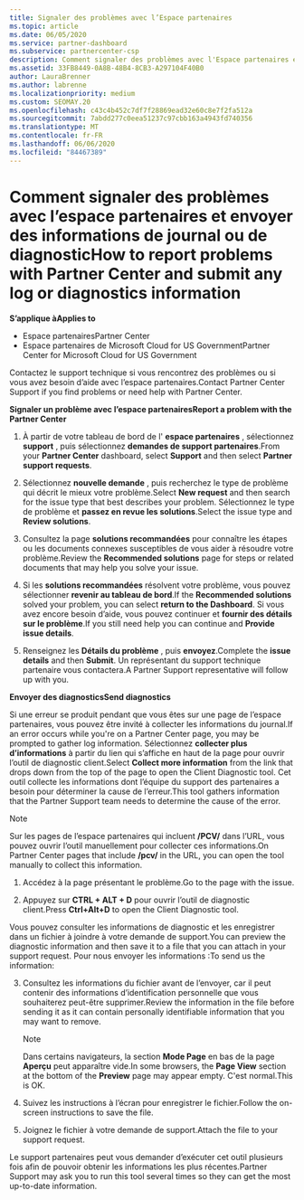 ```yaml
---
title: Signaler des problèmes avec l’Espace partenaires
ms.topic: article
ms.date: 06/05/2020
ms.service: partner-dashboard
ms.subservice: partnercenter-csp
description: Comment signaler des problèmes avec l'Espace partenaires et collecter des informations de diagnostic pour notre équipe de Support.
ms.assetid: 33FB8449-0A8B-48B4-8CB3-A297104F40B0
author: LauraBrenner
ms.author: labrenne
ms.localizationpriority: medium
ms.custom: SEOMAY.20
ms.openlocfilehash: c43c4b452c7df7f28869ead32e60c8e7f2fa512a
ms.sourcegitcommit: 7abdd277c0eea51237c97cbb163a4943fd740356
ms.translationtype: MT
ms.contentlocale: fr-FR
ms.lasthandoff: 06/06/2020
ms.locfileid: "84467389"
---
```

# <a name="how-to-report-problems-with-partner-center-and-submit-any-log-or-diagnostics-information"></a><span data-ttu-id="d7ff6-103">Comment signaler des problèmes avec l’espace partenaires et envoyer des informations de journal ou de diagnostic</span><span class="sxs-lookup"><span data-stu-id="d7ff6-103">How to report problems with Partner Center and submit any log or diagnostics information</span></span>

<span data-ttu-id="d7ff6-104">**S’applique à**</span><span class="sxs-lookup"><span data-stu-id="d7ff6-104">**Applies to**</span></span>

- <span data-ttu-id="d7ff6-105">Espace partenaires</span><span class="sxs-lookup"><span data-stu-id="d7ff6-105">Partner Center</span></span>
- <span data-ttu-id="d7ff6-106">Espace partenaires de Microsoft Cloud for US Government</span><span class="sxs-lookup"><span data-stu-id="d7ff6-106">Partner Center for Microsoft Cloud for US Government</span></span>

<span data-ttu-id="d7ff6-107">Contactez le support technique si vous rencontrez des problèmes ou si vous avez besoin d’aide avec l’espace partenaires.</span><span class="sxs-lookup"><span data-stu-id="d7ff6-107">Contact Partner Center Support if you find problems or need help with Partner Center.</span></span>

<span data-ttu-id="d7ff6-108">**Signaler un problème avec l’espace partenaires**</span><span class="sxs-lookup"><span data-stu-id="d7ff6-108">**Report a problem with the Partner Center**</span></span>

1. <span data-ttu-id="d7ff6-109">À partir de votre tableau de bord de l' **espace partenaires** , sélectionnez **support** , puis sélectionnez **demandes de support partenaires**.</span><span class="sxs-lookup"><span data-stu-id="d7ff6-109">From your **Partner Center** dashboard, select **Support** and then select **Partner support requests**.</span></span>

2. <span data-ttu-id="d7ff6-110">Sélectionnez **nouvelle demande** , puis recherchez le type de problème qui décrit le mieux votre problème.</span><span class="sxs-lookup"><span data-stu-id="d7ff6-110">Select **New request** and then search for the issue type that best describes your problem.</span></span> <span data-ttu-id="d7ff6-111">Sélectionnez le type de problème et **passez en revue les solutions**.</span><span class="sxs-lookup"><span data-stu-id="d7ff6-111">Select the issue type and **Review solutions**.</span></span>

3. <span data-ttu-id="d7ff6-112">Consultez la page **solutions recommandées** pour connaître les étapes ou les documents connexes susceptibles de vous aider à résoudre votre problème.</span><span class="sxs-lookup"><span data-stu-id="d7ff6-112">Review the **Recommended solutions** page for steps or related documents that may help you solve your issue.</span></span>

4. <span data-ttu-id="d7ff6-113">Si les **solutions recommandées** résolvent votre problème, vous pouvez sélectionner **revenir au tableau de bord**.</span><span class="sxs-lookup"><span data-stu-id="d7ff6-113">If the **Recommended solutions** solved your problem, you can select **return to the Dashboard**.</span></span> <span data-ttu-id="d7ff6-114">Si vous avez encore besoin d’aide, vous pouvez continuer et **fournir des détails sur le problème**.</span><span class="sxs-lookup"><span data-stu-id="d7ff6-114">If you still need help you can continue and **Provide issue details**.</span></span>

5. <span data-ttu-id="d7ff6-115">Renseignez les **Détails du problème** , puis **envoyez**.</span><span class="sxs-lookup"><span data-stu-id="d7ff6-115">Complete the **issue details** and then **Submit**.</span></span> <span data-ttu-id="d7ff6-116">Un représentant du support technique partenaire vous contactera.</span><span class="sxs-lookup"><span data-stu-id="d7ff6-116">A Partner Support representative will follow up with you.</span></span>

<span data-ttu-id="d7ff6-117">**Envoyer des diagnostics**</span><span class="sxs-lookup"><span data-stu-id="d7ff6-117">**Send diagnostics**</span></span>

<span data-ttu-id="d7ff6-118">Si une erreur se produit pendant que vous êtes sur une page de l’espace partenaires, vous pouvez être invité à collecter les informations du journal.</span><span class="sxs-lookup"><span data-stu-id="d7ff6-118">If an error occurs while you're on a Partner Center page, you may be prompted to gather log information.</span></span> <span data-ttu-id="d7ff6-119">Sélectionnez **collecter plus d’informations** à partir du lien qui s’affiche en haut de la page pour ouvrir l’outil de diagnostic client.</span><span class="sxs-lookup"><span data-stu-id="d7ff6-119">Select **Collect more information** from the link that drops down from the top of the page to open the Client Diagnostic tool.</span></span> <span data-ttu-id="d7ff6-120">Cet outil collecte les informations dont l’équipe du support des partenaires a besoin pour déterminer la cause de l’erreur.</span><span class="sxs-lookup"><span data-stu-id="d7ff6-120">This tool gathers information that the Partner Support team needs to determine the cause of the error.</span></span> 

>[!NOTE]
><span data-ttu-id="d7ff6-121">Sur les pages de l’espace partenaires qui incluent **/PCV/** dans l’URL, vous pouvez ouvrir l’outil manuellement pour collecter ces informations.</span><span class="sxs-lookup"><span data-stu-id="d7ff6-121">On Partner Center pages that include **/pcv/** in the URL, you can open the tool manually to collect this information.</span></span>

1. <span data-ttu-id="d7ff6-122">Accédez à la page présentant le problème.</span><span class="sxs-lookup"><span data-stu-id="d7ff6-122">Go to the page with the issue.</span></span>

2. <span data-ttu-id="d7ff6-123">Appuyez sur **CTRL + ALT + D** pour ouvrir l’outil de diagnostic client.</span><span class="sxs-lookup"><span data-stu-id="d7ff6-123">Press **Ctrl+Alt+D** to open the Client Diagnostic tool.</span></span>

<span data-ttu-id="d7ff6-124">Vous pouvez consulter les informations de diagnostic et les enregistrer dans un fichier à joindre à votre demande de support.</span><span class="sxs-lookup"><span data-stu-id="d7ff6-124">You can preview the diagnostic information and then save it to a file that you can attach in your support request.</span></span> <span data-ttu-id="d7ff6-125">Pour nous envoyer les informations :</span><span class="sxs-lookup"><span data-stu-id="d7ff6-125">To send us the information:</span></span>

3. <span data-ttu-id="d7ff6-126">Consultez les informations du fichier avant de l’envoyer, car il peut contenir des informations d’identification personnelle que vous souhaiterez peut-être supprimer.</span><span class="sxs-lookup"><span data-stu-id="d7ff6-126">Review the information in the file before sending it as it can contain personally identifiable information that you may want to remove.</span></span> 

    >[!NOTE]
    ><span data-ttu-id="d7ff6-127">Dans certains navigateurs, la section **Mode Page** en bas de la page **Aperçu** peut apparaître vide.</span><span class="sxs-lookup"><span data-stu-id="d7ff6-127">In some browsers, the **Page View** section at the bottom of the **Preview** page may appear empty.</span></span> <span data-ttu-id="d7ff6-128">C'est normal.</span><span class="sxs-lookup"><span data-stu-id="d7ff6-128">This is OK.</span></span>

4. <span data-ttu-id="d7ff6-129">Suivez les instructions à l’écran pour enregistrer le fichier.</span><span class="sxs-lookup"><span data-stu-id="d7ff6-129">Follow the on-screen instructions to save the file.</span></span>

5. <span data-ttu-id="d7ff6-130">Joignez le fichier à votre demande de support.</span><span class="sxs-lookup"><span data-stu-id="d7ff6-130">Attach the file to your support request.</span></span>

<span data-ttu-id="d7ff6-131">Le support partenaires peut vous demander d’exécuter cet outil plusieurs fois afin de pouvoir obtenir les informations les plus récentes.</span><span class="sxs-lookup"><span data-stu-id="d7ff6-131">Partner Support may ask you to run this tool several times so they can get the most up-to-date information.</span></span>

